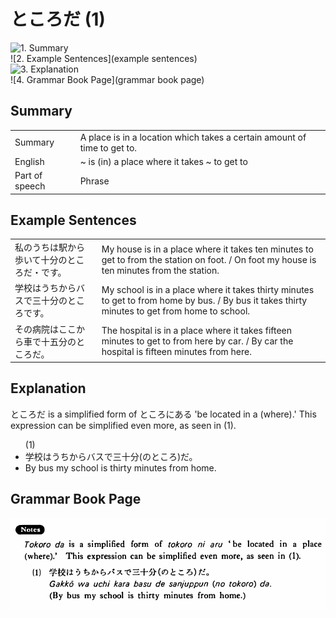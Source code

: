 # ところだ (1)

![1. Summary](summary)<br>
![2. Example Sentences](example sentences)<br>
![3. Explanation](explanation)<br>
![4. Grammar Book Page](grammar book page)<br>


## Summary

<table><tr>   <td>Summary</td>   <td>A place is in a location which takes a certain amount of time to get to.</td></tr><tr>   <td>English</td>   <td>~ is (in) a place where it takes ~ to get to</td></tr><tr>   <td>Part of speech</td>   <td>Phrase</td></tr></table>

## Example Sentences

<table><tr>   <td>私のうちは駅から歩いて十分のところだ・です。</td>   <td>My house is in a place where it takes ten minutes to get to from the station on foot. / On foot my house is ten minutes from the station.</td></tr><tr>   <td>学校はうちからバスで三十分のところです。</td>   <td>My school is in a place where it takes thirty minutes to get to from home by bus. / By bus it takes thirty minutes to get from home to school.</td></tr><tr>   <td>その病院はここから車で十五分のところだ。</td>   <td>The hospital is in a place where it takes fifteen minutes to get to from here by car. / By car the hospital is fifteen minutes from here.</td></tr></table>

## Explanation

<p><span class="cloze">ところだ</span> is a simplified form of ところにある 'be located in a (where).' This expression can be simplified even more, as seen in (1).</p>  <ul>(1) <li>学校はうちからバスで三十分(の<span class="cloze">ところ</span>)<span class="cloze">だ</span>。</li> <li>By bus my school is thirty minutes from home.</li> </ul>

## Grammar Book Page

![](../img/Basicところだ.png)

